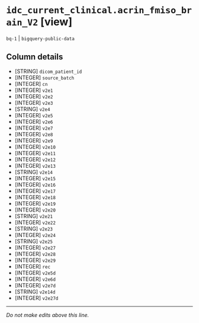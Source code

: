 # `idc_current_clinical.acrin_fmiso_brain_V2` [view]
`bq-1` | `bigquery-public-data`

## Column details
* [STRING]    `dicom_patient_id`
* [INTEGER]   `source_batch`
* [INTEGER]   `cn`
* [INTEGER]   `v2e1`
* [INTEGER]   `v2e2`
* [INTEGER]   `v2e3`
* [STRING]    `v2e4`
* [INTEGER]   `v2e5`
* [INTEGER]   `v2e6`
* [INTEGER]   `v2e7`
* [INTEGER]   `v2e8`
* [INTEGER]   `v2e9`
* [INTEGER]   `v2e10`
* [INTEGER]   `v2e11`
* [INTEGER]   `v2e12`
* [INTEGER]   `v2e13`
* [STRING]    `v2e14`
* [INTEGER]   `v2e15`
* [INTEGER]   `v2e16`
* [INTEGER]   `v2e17`
* [INTEGER]   `v2e18`
* [INTEGER]   `v2e19`
* [INTEGER]   `v2e20`
* [STRING]    `v2e21`
* [INTEGER]   `v2e22`
* [STRING]    `v2e23`
* [INTEGER]   `v2e24`
* [STRING]    `v2e25`
* [INTEGER]   `v2e27`
* [INTEGER]   `v2e28`
* [INTEGER]   `v2e29`
* [INTEGER]   `rec`
* [INTEGER]   `v2e5d`
* [INTEGER]   `v2e6d`
* [INTEGER]   `v2e7d`
* [STRING]    `v2e14d`
* [INTEGER]   `v2e27d`

-------------------------------------------------------------------------------
*Do not make edits above this line.*
